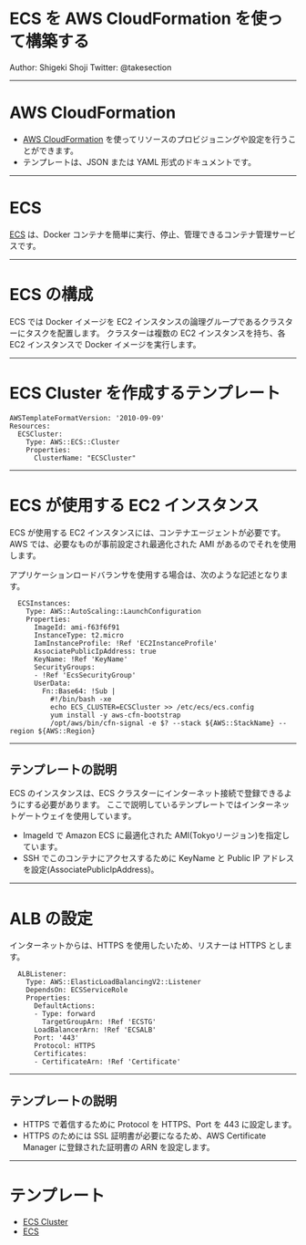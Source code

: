 ECS を AWS CloudFormation を使って構築する
===

Author: Shigeki Shoji
Twitter: @takesection

---

# AWS CloudFormation

* [AWS CloudFormation](http://docs.aws.amazon.com/AWSCloudFormation/latest/UserGuide/Welcome.html) を使ってリソースのプロビジョニングや設定を行うことができます。
* テンプレートは、JSON または YAML 形式のドキュメントです。

---

# ECS

[ECS](http://docs.aws.amazon.com/AmazonECS/latest/developerguide/Welcome.html) は、Docker コンテナを簡単に実行、停止、管理できるコンテナ管理サービスです。

---

# ECS の構成

ECS では Docker イメージを EC2 インスタンスの論理グループであるクラスターにタスクを配置します。
クラスターは複数の EC2 インスタンスを持ち、各 EC2 インスタンスで Docker イメージを実行します。

---

# ECS Cluster を作成するテンプレート

```
AWSTemplateFormatVersion: '2010-09-09'
Resources:
  ECSCluster:
    Type: AWS::ECS::Cluster
    Properties:
      ClusterName: "ECSCluster"
```

---

# ECS が使用する EC2 インスタンス

ECS が使用する EC2 インスタンスには、コンテナエージェントが必要です。AWS では、必要なものが事前設定され最適化された AMI があるのでそれを使用します。

アプリケーションロードバランサを使用する場合は、次のような記述となります。

```
  ECSInstances:
    Type: AWS::AutoScaling::LaunchConfiguration
    Properties:
      ImageId: ami-f63f6f91
      InstanceType: t2.micro
      IamInstanceProfile: !Ref 'EC2InstanceProfile'
      AssociatePublicIpAddress: true
      KeyName: !Ref 'KeyName'
      SecurityGroups:
      - !Ref 'EcsSecurityGroup'
      UserData:
        Fn::Base64: !Sub |
          #!/bin/bash -xe
          echo ECS_CLUSTER=ECSCluster >> /etc/ecs/ecs.config
          yum install -y aws-cfn-bootstrap
          /opt/aws/bin/cfn-signal -e $? --stack ${AWS::StackName} --region ${AWS::Region}
```

---

## テンプレートの説明

ECS のインスタンスは、ECS クラスターにインターネット接続で登録できるようにする必要があります。
ここで説明しているテンプレートではインターネットゲートウェイを使用しています。

* ImageId で Amazon ECS に最適化された AMI(Tokyoリージョン)を指定しています。
* SSH でこのコンテナにアクセスするために KeyName と Public IP アドレスを設定(AssociatePublicIpAddress)。

---

# ALB の設定

インターネットからは、HTTPS を使用したいため、リスナーは HTTPS とします。

```
  ALBListener:
    Type: AWS::ElasticLoadBalancingV2::Listener
    DependsOn: ECSServiceRole
    Properties:
      DefaultActions:
      - Type: forward
        TargetGroupArn: !Ref 'ECSTG'
      LoadBalancerArn: !Ref 'ECSALB'
      Port: '443'
      Protocol: HTTPS
      Certificates:
      - CertificateArn: !Ref 'Certificate'
```

---

## テンプレートの説明

* HTTPS で着信するために Protocol を HTTPS、Port を 443 に設定します。
* HTTPS のためには SSL 証明書が必要になるため、AWS Certificate Manager に登録された証明書の ARN を設定します。

---

# テンプレート

* [ECS Cluster](https://github.com/takesection/docker-examples/blob/master/aws/cloudformation/ecscluster.yaml)
* [ECS](https://github.com/takesection/docker-examples/blob/masteraws/cloudformation/ecs.yaml)
